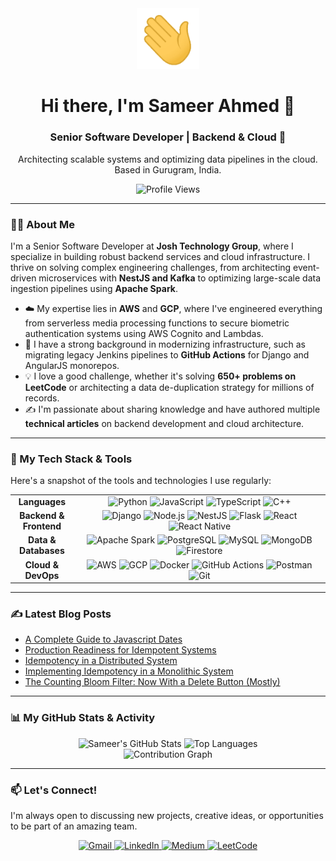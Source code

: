 <div align="center">
  <img src="https://raw.githubusercontent.com/ABSphreak/ABSphreak/master/gifs/Hi.gif" width="100"/>
  <h1>Hi there, I'm Sameer Ahmed 👋</h1>
  <h3>Senior Software Developer | Backend & Cloud 🚀</h3>
  <p>Architecting scalable systems and optimizing data pipelines in the cloud. Based in Gurugram, India.</p>
</div>

<div align="center">
  <img src="https://komarev.com/ghpvc/?username=sameerahmed56&label=PROFILE+VIEWS&color=blueviolet&style=for-the-badge" alt="Profile Views"/>
</div>

---

### 👨‍💻 About Me

I'm a Senior Software Developer at **Josh Technology Group**, where I specialize in building robust backend services and cloud infrastructure. I thrive on solving complex engineering challenges, from architecting event-driven microservices with **NestJS and Kafka** to optimizing large-scale data ingestion pipelines using **Apache Spark**.

- ☁️ My expertise lies in **AWS** and **GCP**, where I've engineered everything from serverless media processing functions to secure biometric authentication systems using AWS Cognito and Lambdas.
- 🔄 I have a strong background in modernizing infrastructure, such as migrating legacy Jenkins pipelines to **GitHub Actions** for Django and AngularJS monorepos.
- 💡 I love a good challenge, whether it's solving **650+ problems on LeetCode** or architecting a data de-duplication strategy for millions of records.
- ✍️ I'm passionate about sharing knowledge and have authored multiple **technical articles** on backend development and cloud architecture.

---

### 🚀 My Tech Stack & Tools

Here's a snapshot of the tools and technologies I use regularly:

<table width="100%">
  <tr>
    <td align="center" width="20%">
      <strong>Languages</strong>
    </td>
    <td align="center">
      <img src="https://img.shields.io/badge/Python-3776AB?style=for-the-badge&logo=python&logoColor=white" alt="Python" />
      <img src="https://img.shields.io/badge/JavaScript-F7DF1E?style=for-the-badge&logo=javascript&logoColor=black" alt="JavaScript" />
      <img src="https://img.shields.io/badge/TypeScript-3178C6?style=for-the-badge&logo=typescript&logoColor=white" alt="TypeScript" />
      <img src="https://img.shields.io/badge/C%2B%2B-00599C?style=for-the-badge&logo=c%2B%2B&logoColor=white" alt="C++" />
    </td>
  </tr>
  <tr>
    <td align="center">
      <strong>Backend & Frontend</strong>
    </td>
    <td align="center">
      <img src="https://img.shields.io/badge/Django-092E20?style=for-the-badge&logo=django&logoColor=white" alt="Django" />
      <img src="https://img.shields.io/badge/Node.js-339933?style=for-the-badge&logo=nodedotjs&logoColor=white" alt="Node.js" />
      <img src="https://img.shields.io/badge/NestJS-E0234E?style=for-the-badge&logo=nestjs&logoColor=white" alt="NestJS" />
      <img src="https://img.shields.io/badge/Flask-000000?style=for-the-badge&logo=flask&logoColor=white" alt="Flask" />
      <img src="https://img.shields.io/badge/React-61DAFB?style=for-the-badge&logo=react&logoColor=black" alt="React" />
      <img src="https://img.shields.io/badge/React_Native-61DAFB?style=for-the-badge&logo=react&logoColor=black" alt="React Native" />
    </td>
  </tr>
    <tr>
    <td align="center">
      <strong>Data & Databases</strong>
    </td>
    <td align="center">
      <img src="https://img.shields.io/badge/Apache_Spark-E25A1C?style=for-the-badge&logo=apache-spark&logoColor=white" alt="Apache Spark" />
      <img src="https://img.shields.io/badge/PostgreSQL-4169E1?style=for-the-badge&logo=postgresql&logoColor=white" alt="PostgreSQL" />
      <img src="https://img.shields.io/badge/MySQL-4479A1?style=for-the-badge&logo=mysql&logoColor=white" alt="MySQL" />
      <img src="https://img.shields.io/badge/MongoDB-47A248?style=for-the-badge&logo=mongodb&logoColor=white" alt="MongoDB" />
      <img src="https://img.shields.io/badge/Firestore-FFCA28?style=for-the-badge&logo=firebase&logoColor=black" alt="Firestore" />
    </td>
  </tr>
  <tr>
    <td align="center">
      <strong>Cloud & DevOps</strong>
    </td>
    <td align="center">
      <img src="https://img.shields.io/badge/Amazon_AWS-232F3E?style=for-the-badge&logo=amazon-aws&logoColor=white" alt="AWS" />
      <img src="https://img.shields.io/badge/Google_Cloud-4285F4?style=for-the-badge&logo=google-cloud&logoColor=white" alt="GCP" />
      <img src="https://img.shields.io/badge/Docker-2496ED?style=for-the-badge&logo=docker&logoColor=white" alt="Docker" />
      <img src="https://img.shields.io/badge/GitHub_Actions-2088FF?style=for-the-badge&logo=github-actions&logoColor=white" alt="GitHub Actions" />
      <img src="https://img.shields.io/badge/Postman-FF6C37?style=for-the-badge&logo=postman&logoColor=white" alt="Postman" />
      <img src="https://img.shields.io/badge/Git-F05032?style=for-the-badge&logo=git&logoColor=white" alt="Git" />
    </td>
  </tr>
</table>

---

### ✍️ Latest Blog Posts
<!-- BLOG-POST-LIST:START -->
- [A Complete Guide to Javascript Dates](https://javascript.plainenglish.io/a-complete-guide-to-javascript-dates-2dd20105c760?source=rss-e4526effdd7c------2)
- [Production Readiness for Idempotent Systems](https://sameerahmed56.medium.com/production-readiness-for-idempotent-systems-d09cb1c47653?source=rss-e4526effdd7c------2)
- [Idempotency in a Distributed System](https://sameerahmed56.medium.com/idempotency-in-a-distributed-system-df67fbd93b49?source=rss-e4526effdd7c------2)
- [Implementing Idempotency in a Monolithic System](https://sameerahmed56.medium.com/implementing-idempotency-in-a-monolithic-system-58532d50e42a?source=rss-e4526effdd7c------2)
- [The Counting Bloom Filter: Now With a Delete Button &lpar;Mostly&rpar;](https://sameerahmed56.medium.com/the-counting-bloom-filter-now-with-a-delete-button-mostly-2eced04227ae?source=rss-e4526effdd7c------2)
<!-- BLOG-POST-LIST:END -->

---

### 📊 My GitHub Stats & Activity

<div align="center">
  <img src="https://github-readme-stats.vercel.app/api?username=sameerahmed56&show_icons=true&theme=tokyonight&rank_icon=github&hide_border=true&include_all_commits=true" alt="Sameer's GitHub Stats" />
  <img src="https://github-readme-stats.vercel.app/api/top-langs/?username=sameerahmed56&layout=compact&theme=tokyonight&hide_border=true" alt="Top Languages" />
  <br/>
  <img src="https://github-readme-activity-graph.vercel.app/graph?username=sameerahmed56&theme=tokyonight&hide_border=true" alt="Contribution Graph" />
</div>

---

### 📫 Let's Connect!

I'm always open to discussing new projects, creative ideas, or opportunities to be part of an amazing team.

<div align="center">
  <a href="mailto:samahmed78656@gmail.com">
    <img src="https://img.shields.io/badge/Gmail-D14836?style=for-the-badge&logo=gmail&logoColor=white" alt="Gmail"/>
  </a>
  <a href="https://www.linkedin.com/in/sameer-ahmed56/">
    <img src="https://img.shields.io/badge/LinkedIn-0A66C2?style=for-the-badge&logo=linkedin&logoColor=white" alt="LinkedIn"/>
  </a>
  <a href="https://medium.com/@sameerahmed56">
    <img src="https://img.shields.io/badge/Medium-12100E?style=for-the-badge&logo=medium&logoColor=white" alt="Medium"/>
  </a>
  <a href="https://leetcode.com/sameerahmed56/">
    <img src="https://img.shields.io/badge/LeetCode-FFA116?style=for-the-badge&logo=leetcode&logoColor=black" alt="LeetCode"/>
  </a>
</div>